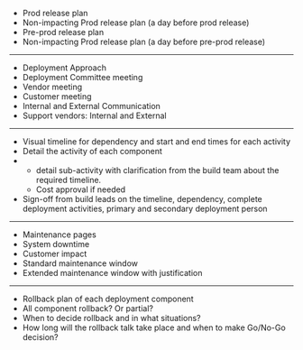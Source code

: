 
- Prod release plan
- Non-impacting Prod release plan (a day before prod release) 
- Pre-prod release plan
- Non-impacting Prod release plan (a day before pre-prod release)

-----------
- Deployment Approach
- Deployment Committee meeting
- Vendor meeting
- Customer meeting
- Internal and External Communication
- Support vendors: Internal and External 

--------------
- Visual timeline for dependency and start and end times for each activity
- Detail the activity of each component
- - detail sub-activity with clarification from the build team about the required timeline.
  - Cost approval if needed
- Sign-off from build leads on the timeline, dependency, complete deployment activities, primary and secondary deployment person

--------------
- Maintenance pages
- System downtime
- Customer impact
- Standard maintenance window
- Extended maintenance window with justification

-----------------
- Rollback plan of each deployment component
- All component rollback? Or partial?
- When to decide rollback and in what situations?
- How long will the rollback talk take place and when to make Go/No-Go decision?
